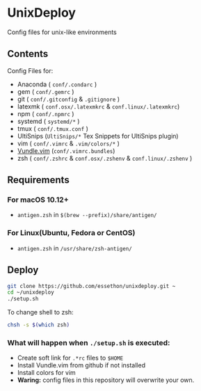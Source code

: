 # UnixDeploy
Config files for unix-like environments

## Contents
Config Files for:

- Anaconda ( `conf/.condarc` )
- gem ( `conf/.gemrc` )
- git ( `conf/.gitconfig` & `.gitignore` )
- latexmk ( `conf.osx/.latexmkrc` & `conf.linux/.latexmkrc`)
- npm ( `conf/.npmrc` )
- systemd ( `systemd/*` )
- tmux ( `conf/.tmux.conf` )
- UltiSnips (`UltiSnips/*` Tex Snippets for UltiSnips plugin)
- vim ( `conf/.vimrc` & `.vim/colors/*` )
- [Vundle.vim][vundle] (`conf/.vimrc.bundles`)
- zsh ( `conf/.zshrc` & `conf.osx/.zshenv` & `conf.linux/.zshenv` )

## Requirements

### For macOS 10.12+

- `antigen.zsh` in `$(brew --prefix)/share/antigen/`

### For Linux(Ubuntu, Fedora or CentOS)

- `antigen.zsh` in `/usr/share/zsh-antigen/`

## Deploy
```sh
git clone https://github.com/essethon/unixdeploy.git ~
cd ~/unixdeploy
./setup.sh
```

To change shell to zsh:
```sh
chsh -s $(which zsh)
```

### What will happen when `./setup.sh` is executed:

- Create soft link for `.*rc` files to `$HOME`
- Install Vundle.vim from github if not installed
- Install colors for vim
- **Waring:** config files in this repository will overwrite your own.

[vundle]:https://github.com/VundleVim/Vundle.vim
